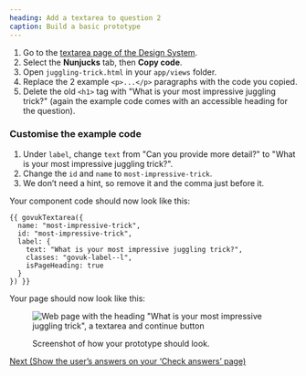 ```yaml
---
heading: Add a textarea to question 2
caption: Build a basic prototype
---
```


1. Go to the [textarea page of the Design System](https://design-system.service.gov.uk/components/textarea/).
2. Select the **Nunjucks** tab, then **Copy code**.
3. Open `juggling-trick.html` in your `app/views` folder.
4. Replace the 2 example `<p>...</p>` paragraphs with the code you copied.
5. Delete the old `<h1>` tag with "What is your most impressive juggling trick?" (again the example code comes with an accessible heading for the question).

### Customise the example code

1. Under `label`, change `text` from "Can you provide more detail?" to "What is your most impressive juggling trick?".
2. Change the `id` and `name` to `most-impressive-trick`.
3. We don’t need a hint, so remove it and the comma just before it.

Your component code should now look like this:

```
{{ govukTextarea({
  name: "most-impressive-trick",
  id: "most-impressive-trick",
  label: {
    text: "What is your most impressive juggling trick?",
    classes: "govuk-label--l",
    isPageHeading: true
  }
}) }}
```

Your page should now look like this:

<figure>

![Web page with the heading "What is your most impressive juggling trick", a textarea and continue button](/public/docs/v12/images/docs/tutorial-textarea.png)

<figcaption class="govuk-body">Screenshot of how your prototype should look.</figcaption>
</figure>

[Next (Show the user’s answers on your ‘Check answers’ page)](show-users-answers)
